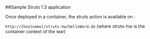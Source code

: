 ##Sample Struts 1.3 application

Once deployed in a container, the struts action is available on :  

`http://[hostname]/struts-hw/helloWord.do` (where struts-hw is the container context of the war)